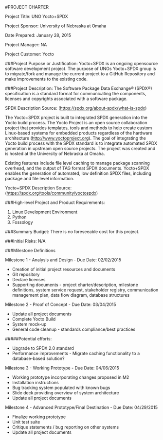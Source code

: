#PROJECT CHARTER

Project Title: UNO Yocto+SPDX

Project Sponsor: University of Nebraska at Omaha

Date Prepared: January 28, 2015

Project Manager: NA

Project Customer: Yocto

###Project Purpose or Justification:
Yocto+SPDX is an ongoing opensource software development project.  The purpose of UNOs Yocto+SPDX group is to migrate/fork and manage the current project to a GitHub Repository and make improvements to the existing code.

###Project Description:
The Software Package Data Exchange® (SPDX®) specification is a standard format for communicating the components, licenses and copyrights associated with a software package.

SPDX Description Source: (https://spdx.org/about-spdx/what-is-spdx)

The Yocto+SPDX project is built to integrated SPDX generation into the Yocto build process. The Yocto Project is an open source collaboration project that provides templates, tools and methods to help create custom Linux-based systems for embedded products regardless of the hardware architecture (http://www.yoctoproject.org). The goal of integrating the Yocto build process with the SPDX standard is to integrate automated SPDX generation in upstream open source projects. The project was created and is hosted at the University of Nebraska at Omaha. 

Existing features include file level caching to manage package scanning overhead, and the output of TAG format SPDX documents. Yocto+SPDX enables the generation of automated, low definition SPDX files, including package and file level information. 

Yocto+SPDX Description Source: (https://spdx.org/tools/community/yoctospdx)

###High-level Project and Product Requirements:
1. Linux Development Environment
2. Python 
3. Fossology

###Summary Budget:
There is no foreseeable cost for this project.

###Initial Risks:
N/A

###Milestone Definitions

Milestone 1 - Analysis and Design - Due Date: 02/02/2015
* Creation of initial project resources and documents
* Git repository
* Declare licenses
* Supporting documents - project charter/description, milestone definitions, system service request, stakeholder registry, communication management plan, data flow diagram, database structures

Milestone 2 - Proof of Concept - Due Date: 03/04/2015
* Update all project documents
* Complete Yocto Build
* System mock-up
* General code cleanup - standards compliance/best practices 

#####Potential efforts:
*   Upgrade to SPDX 2.0 standard
*   Performance improvements - Migrate caching functionality to a database-based solution?

Milestone 3 - Working Prototype - Due Date: 04/06/2015
* Working prototype incorporating changes proposed in M2
* Installation instructions
* Bug tracking system populated with known bugs
* Slide deck providing overview of system architecture
* Update all project documents

Milestone 4 - Advanced Prototype/Final Destination - Due Date: 04/29/2015
* Finalize working prototype
* Unit test suite
* Critique statements / bug reporting on other systems
* Update all project documents
